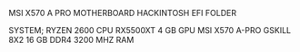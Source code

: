 MSI X570 A PRO MOTHERBOARD HACKINTOSH EFI FOLDER

SYSTEM;
RYZEN 2600 CPU
RX5500XT 4 GB GPU
MSI X570 A-PRO 
GSKILL 8X2 16 GB DDR4 3200 MHZ RAM
